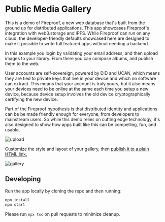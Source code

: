 # Public Media Gallery

This is a demo of Fireproof, a new web database that's built from the ground up for distributed applications. This app showcases Fireproof's integration with web3.storage and IPFS. While Fireproof can run on any cloud, the developer-friendly defaults showcased here are designed to make it possible to write full featured apps without needing a backend.

In this example you login by validating your email address, and then upload images to your library. From there you can compose albums, and publish them to the web.

User accounts are self-sovereign, powered by DID and UCAN, which means they are tied to private keys that live in your device and which no software can extract. This means that your account is truly yours, but it also means your devices need to be online at the same each time you setup a new device, because device setup involves the old device cryptographically certifying the new device.

Part of the Fireproof hypothesis is that distributed identity and applications can be be made friendly enough for everyone, from developers to mainstream users. So while this demo relies on cutting edge technology, it's also designed to show how apps built like this can be compelling, fun, and usable.

![upload](https://github.com/fireproof-storage/public-media-gallery/assets/253/025d59e3-a1bb-4ca6-b6c2-cc7ac3ee7bfa)

Customize the style and layout of your gallery, then [publish it to a plain HTML link.](https://bafybeidekgfphvxv2ttcupfko3istu4qxjglnhgl7qq3mfciqkmusrrcs4.ipfs.w3s.link/album.html)

![gallery](https://github.com/fireproof-storage/public-media-gallery/assets/253/e09bcdc0-c2e4-4be3-9ee9-d0e5ff67f9c4)


## Developing

Run the app locally by cloning the repo and then running:

```bash
npm install
npm start
```

Please run `npx tsc` on pull requests to minimize cleanup.
